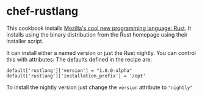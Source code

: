 # chef-rustlang

This cookbook installs [Mozilla's cool new programming language: Rust](http://www.rust-lang.org). It installs using the binary distribution from the Rust homepage using their installer script.

It can install either a named version or just the Rust nightly. You can control this with attributes: The defaults defined in the recipe are:

    default['rustlang']['version'] = "1.0.0-alpha"
	default['rustlang']['installation_prefix'] = '/opt'

To install the nightly version just change the `version` attribute to `"nightly"`

